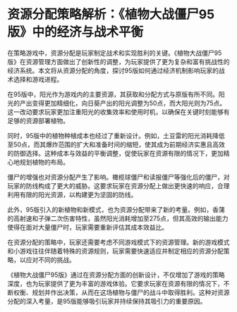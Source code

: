 # 资源分配策略解析：《植物大战僵尸95版》中的经济与战术平衡

在策略游戏中，资源分配是玩家制定战术和实现胜利的关键。《植物大战僵尸95版》在资源管理方面做出了创新性的调整，为玩家提供了更为复杂和富有挑战性的经济系统。本文将从资源分配的角度，探讨95版如何通过经济机制影响玩家的战术选择和游戏进程。

在95版中，阳光作为游戏内的主要资源，其获取和分配方式与原版有所不同。阳光的产出变得更加精细化，向日葵产出的阳光调整为50点，而大阳光则为75点。这一改动要求玩家更加注重阳光的收集效率和使用时机，以确保在关键时刻能够有足够的资源部署植物。

同时，95版中的植物种植成本也经过了重新设计。例如，土豆雷的阳光消耗降低至50点，而其爆炸范围的扩大和准备时间的缩短，使其成为前期经济实惠且高效的防御选择。这种成本与效益的平衡调整，促使玩家在资源有限的情况下，更加精心地规划植物的布局。

僵尸的增强也对资源分配产生了影响。橄榄球僵尸和读报僵尸等强化后的僵尸，对玩家的防线构成了更大的威胁。这要求玩家在资源分配上做出更快速的响应，合理利用有限的阳光资源，以构建更为坚固的防线。

此外，95版引入的新植物和新模式，也为资源分配带来了新的考量。例如，香蒲的高射速和子弹二次伤害特性，虽然阳光消耗增加至275点，但其高效的输出能力使得在面对大量僵尸时，玩家需要重新评估其成本效益比。

在资源分配的策略中，玩家还需要考虑不同游戏模式下的资源管理。新的游戏模式和小游戏往往伴随着特殊的资源规则，玩家需要快速适应并制定相应的资源分配策略，以应对不同的挑战。

《植物大战僵尸95版》通过在资源分配方面的创新设计，不仅增加了游戏的策略深度，也为玩家提供了更为丰富的游戏体验。它要求玩家在资源有限的情况下，不断权衡、规划并作出决策，从而在这场植物与僵尸的战斗中取得胜利。这种对资源分配的深入考量，是95版能够吸引玩家并持续保持其吸引力的重要原因。